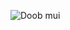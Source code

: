![Doob  mui](https://user-images.githubusercontent.com/53371063/144004178-0d57c13e-563d-44f8-9eac-8278307264b0.png)
